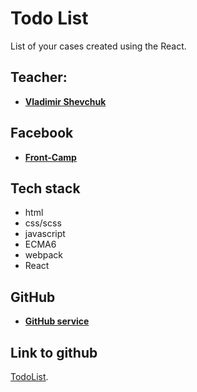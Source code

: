 # Todo List
List of your cases created using the React.

## Teacher: 
* **[Vladimir Shevchuk](https://github.com/dosandk)**  

## Facebook
* **[Front-Camp](https://www.facebook.com/groups/270300106928894)**

## Tech stack
* html
* css/scss
* javascript
* ECMA6
* webpack
* React

## GitHub
* **[GitHub service](https://github.com/rusjah/todo-list)**


## Link to github 
[TodoList](https://rusjah.github.io/todo-list/?fbclid=IwAR3zRWlvEuuhGFlQOC_JKihR0W3JEVoKDh-JB_1yGdexBIuzCM2cgwHU7z4).


